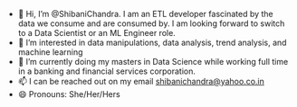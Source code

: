 - 👋 Hi, I’m @ShibaniChandra. I am an ETL developer fascinated by the data we consume and are consumed by. I am looking forward to switch to a Data Scientist or an ML Engineer role.
- 👀 I’m interested in data manipulations, data analysis, trend analysis, and machine learning
- 🌱 I’m currently doing my masters in Data Science while working full time in a banking and financial services corporation.
- 📫 I can be reached out on my email shibanichandra@yahoo.co.in
- 😄 Pronouns: She/Her/Hers

<!---
ShibaniChandra/ShibaniChandra is a ✨ special ✨ repository because its `README.md` (this file) appears on your GitHub profile.
You can click the Preview link to take a look at your changes.
--->
